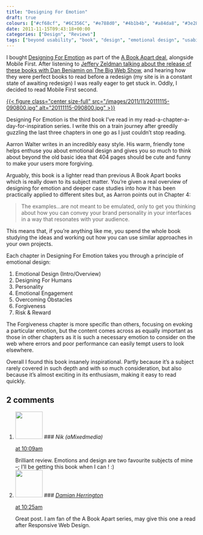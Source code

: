 ```yaml
---
title: "Designing For Emotion"
draft: true
colours: ["#cf68cf", "#6C356C", "#e788d0", "#4b1b4b", "#a84da8", "#3e283e", "#b93cb9"]
date: 2011-11-15T09:43:18+00:00
categories: ["Design", "Reviews"]
tags: ["beyond usability", "book", "design", "emotional design", "usability", "user experience"]
---
```


I bought [Designing For Emotion](http://www.abookapart.com/products/designing-for-emotion "Designing For Emotion by Aarron Walter") as part of the [A Book Apart deal](http://www.abookapart.com/products/designing-for-emotion-mobile-first-bundle "Buy Designing For Emotion and Mobile First together from A Book Apart"), alongside Mobile First. After listening to [Jeffery Zeldman talking about the release of these books with Dan Benjamin on The Big Web Show](http://5by5.tv/bigwebshow/58 "The Big Web Show #58"), and hearing how they were perfect books to read before a redesign (my site is in a constant state of awaiting redesign) I was really eager to get stuck in. Oddly, I decided to read Mobile First second.

[{{< figure class="center size-full" src="/images/2011/11/20111115-090800.jpg" alt="20111115-090800.jpg" >}}](/images/2011/11/20111115-090800.jpg)

Designing For Emotion is the third book I’ve read in my read-a-chapter-a-day-for-inspiration series. I write this on a train journey after greedily guzzling the last three chapters in one go as I just couldn’t stop reading.

Aarron Walter writes in an incredibly easy style. His warm, friendly tone helps enthuse you about emotional design and gives you so much to think about beyond the old basic idea that 404 pages should be cute and funny to make your users more forgiving.

Arguably, this book is a lighter read than previous A Book Apart books which is really down to its subject matter. You’re given a real overview of designing for emotion and deeper case studies into how it has been practically applied to different sites but, as Aarron points out in Chapter 4:

> The examples…are not meant to be emulated, only to get you thinking about how you can convey your brand personality in your interfaces in a way that resonates with your audience.

This means that, if you’re anything like me, you spend the whole book studying the ideas and working out how you can use similar approaches in your own projects.

Each chapter in Designing For Emotion takes you through a principle of emotional design:

1. Emotional Design (Intro/Overview)
2. Designing For Humans
3. Personality
4. Emotional Engagement
5. Overcoming Obstacles
6. Forgiveness
7. Risk &amp; Reward

The Forgiveness chapter is more specific than others, focusing on evoking a particular emotion, but the content comes across as equally important as those in other chapters as it is such a necessary emotion to consider on the web where errors and poor performance can easily tempt users to look elsewhere.

Overall I found this book insanely inspirational. Partly because it’s a subject rarely covered in such depth and with so much consideration, but also because it’s almost exciting in its enthusiasm, making it easy to read quickly.

## 2 comments

<ol class="commentlist">
	<li class="comment even thread-even depth-1" id="li-comment-260">
			<div class="comment-author vcard">
			<img alt='' src='https://secure.gravatar.com/avatar/d3ad283f453b4f4f6c509b9d289274a9?s=72&amp;d=mm&amp;r=g' srcset='https://secure.gravatar.com/avatar/d3ad283f453b4f4f6c509b9d289274a9?s=144&amp;d=mm&amp;r=g 2x' class='avatar avatar-72 photo' height='72' width='72' />
### <cite class="fn">Nik (aMixedmedia)</cite>
		</div>
		<aside class="comment-meta commentmetadata"><p><a href="#comment-260"><time datetime="2011-11-15T10:09:10+00:00" pubdate class="published">
		 at <span class="hours">10:09am</span></time></a></p>
	</aside>
	<div class="comment-entry">
		Brilliant review. Emotions and design are two favourite subjects of mine –; I’ll be getting this book when I can ! :)
	</div>
</li>
	<li class="comment odd alt thread-odd thread-alt depth-1" id="li-comment-261">
			<div class="comment-author vcard">
			<img alt='' src='https://secure.gravatar.com/avatar/4a4dcd983642d2d826337b4437c685ce?s=72&amp;d=mm&amp;r=g' srcset='https://secure.gravatar.com/avatar/4a4dcd983642d2d826337b4437c685ce?s=144&amp;d=mm&amp;r=g 2x' class='avatar avatar-72 photo' height='72' width='72' />
### <cite class="fn"><a href='http://www.damianherrington.co.uk' rel='external nofollow' class='url'>Damian Herrington</a></cite>
		</div>
		<aside class="comment-meta commentmetadata"><p><a href="#comment-261"><time datetime="2011-11-17T10:25:30+00:00" pubdate class="published">
		 at <span class="hours">10:25am</span></time></a></p>
	</aside>
	<div class="comment-entry">
		Great post. I am fan of the A Book Apart series, may give this one a read after Responsive Web Design.
	</div>
</li>
</ol>
